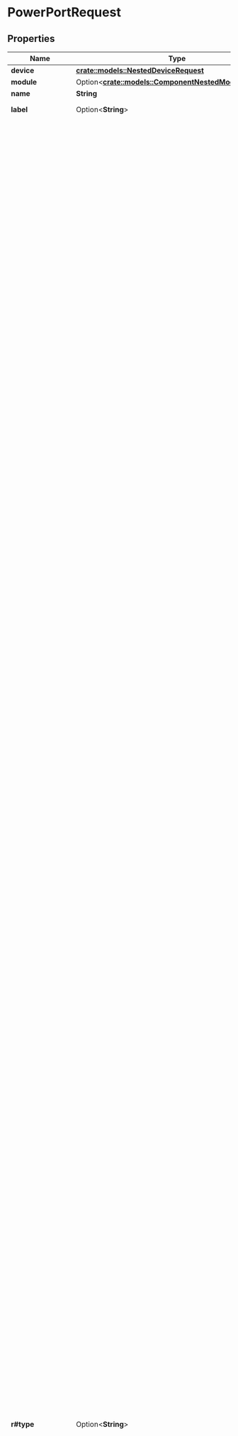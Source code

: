 # PowerPortRequest

## Properties

Name | Type | Description | Notes
------------ | ------------- | ------------- | -------------
**device** | [**crate::models::NestedDeviceRequest**](NestedDeviceRequest.md) |  | 
**module** | Option<[**crate::models::ComponentNestedModuleRequest**](ComponentNestedModuleRequest.md)> |  | [optional]
**name** | **String** |  | 
**label** | Option<**String**> | Physical label | [optional]
**r#type** | Option<**String**> | * `iec-60320-c6` - C6 * `iec-60320-c8` - C8 * `iec-60320-c14` - C14 * `iec-60320-c16` - C16 * `iec-60320-c20` - C20 * `iec-60320-c22` - C22 * `iec-60309-p-n-e-4h` - P+N+E 4H * `iec-60309-p-n-e-6h` - P+N+E 6H * `iec-60309-p-n-e-9h` - P+N+E 9H * `iec-60309-2p-e-4h` - 2P+E 4H * `iec-60309-2p-e-6h` - 2P+E 6H * `iec-60309-2p-e-9h` - 2P+E 9H * `iec-60309-3p-e-4h` - 3P+E 4H * `iec-60309-3p-e-6h` - 3P+E 6H * `iec-60309-3p-e-9h` - 3P+E 9H * `iec-60309-3p-n-e-4h` - 3P+N+E 4H * `iec-60309-3p-n-e-6h` - 3P+N+E 6H * `iec-60309-3p-n-e-9h` - 3P+N+E 9H * `iec-60906-1` - IEC 60906-1 * `nbr-14136-10a` - 2P+T 10A (NBR 14136) * `nbr-14136-20a` - 2P+T 20A (NBR 14136) * `nema-1-15p` - NEMA 1-15P * `nema-5-15p` - NEMA 5-15P * `nema-5-20p` - NEMA 5-20P * `nema-5-30p` - NEMA 5-30P * `nema-5-50p` - NEMA 5-50P * `nema-6-15p` - NEMA 6-15P * `nema-6-20p` - NEMA 6-20P * `nema-6-30p` - NEMA 6-30P * `nema-6-50p` - NEMA 6-50P * `nema-10-30p` - NEMA 10-30P * `nema-10-50p` - NEMA 10-50P * `nema-14-20p` - NEMA 14-20P * `nema-14-30p` - NEMA 14-30P * `nema-14-50p` - NEMA 14-50P * `nema-14-60p` - NEMA 14-60P * `nema-15-15p` - NEMA 15-15P * `nema-15-20p` - NEMA 15-20P * `nema-15-30p` - NEMA 15-30P * `nema-15-50p` - NEMA 15-50P * `nema-15-60p` - NEMA 15-60P * `nema-l1-15p` - NEMA L1-15P * `nema-l5-15p` - NEMA L5-15P * `nema-l5-20p` - NEMA L5-20P * `nema-l5-30p` - NEMA L5-30P * `nema-l5-50p` - NEMA L5-50P * `nema-l6-15p` - NEMA L6-15P * `nema-l6-20p` - NEMA L6-20P * `nema-l6-30p` - NEMA L6-30P * `nema-l6-50p` - NEMA L6-50P * `nema-l10-30p` - NEMA L10-30P * `nema-l14-20p` - NEMA L14-20P * `nema-l14-30p` - NEMA L14-30P * `nema-l14-50p` - NEMA L14-50P * `nema-l14-60p` - NEMA L14-60P * `nema-l15-20p` - NEMA L15-20P * `nema-l15-30p` - NEMA L15-30P * `nema-l15-50p` - NEMA L15-50P * `nema-l15-60p` - NEMA L15-60P * `nema-l21-20p` - NEMA L21-20P * `nema-l21-30p` - NEMA L21-30P * `nema-l22-30p` - NEMA L22-30P * `cs6361c` - CS6361C * `cs6365c` - CS6365C * `cs8165c` - CS8165C * `cs8265c` - CS8265C * `cs8365c` - CS8365C * `cs8465c` - CS8465C * `ita-c` - ITA Type C (CEE 7/16) * `ita-e` - ITA Type E (CEE 7/6) * `ita-f` - ITA Type F (CEE 7/4) * `ita-ef` - ITA Type E/F (CEE 7/7) * `ita-g` - ITA Type G (BS 1363) * `ita-h` - ITA Type H * `ita-i` - ITA Type I * `ita-j` - ITA Type J * `ita-k` - ITA Type K * `ita-l` - ITA Type L (CEI 23-50) * `ita-m` - ITA Type M (BS 546) * `ita-n` - ITA Type N * `ita-o` - ITA Type O * `usb-a` - USB Type A * `usb-b` - USB Type B * `usb-c` - USB Type C * `usb-mini-a` - USB Mini A * `usb-mini-b` - USB Mini B * `usb-micro-a` - USB Micro A * `usb-micro-b` - USB Micro B * `usb-micro-ab` - USB Micro AB * `usb-3-b` - USB 3.0 Type B * `usb-3-micro-b` - USB 3.0 Micro B * `dc-terminal` - DC Terminal * `saf-d-grid` - Saf-D-Grid * `neutrik-powercon-20` - Neutrik powerCON (20A) * `neutrik-powercon-32` - Neutrik powerCON (32A) * `neutrik-powercon-true1` - Neutrik powerCON TRUE1 * `neutrik-powercon-true1-top` - Neutrik powerCON TRUE1 TOP * `ubiquiti-smartpower` - Ubiquiti SmartPower * `hardwired` - Hardwired * `other` - Other | [optional]
**maximum_draw** | Option<**i32**> | Maximum power draw (watts) | [optional]
**allocated_draw** | Option<**i32**> | Allocated power draw (watts) | [optional]
**description** | Option<**String**> |  | [optional]
**mark_connected** | Option<**bool**> | Treat as if a cable is connected | [optional]
**tags** | Option<[**Vec<crate::models::NestedTagRequest>**](NestedTagRequest.md)> |  | [optional]
**custom_fields** | Option<[**::std::collections::HashMap<String, serde_json::Value>**](serde_json::Value.md)> |  | [optional]

[[Back to Model list]](../README.md#documentation-for-models) [[Back to API list]](../README.md#documentation-for-api-endpoints) [[Back to README]](../README.md)


